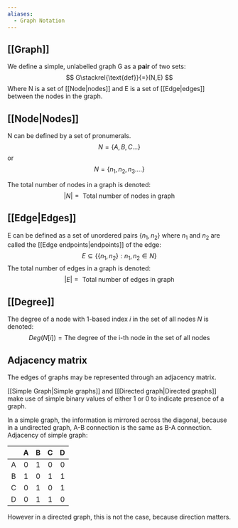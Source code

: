 ```yaml
---
aliases:
  - Graph Notation
---
```

## [[Graph]]
We define a simple, unlabelled graph G as a **pair** of two sets:
$$
G\stackrel{\text{def}}{=}(N,E)
$$
Where N is a set of [[Node|nodes]] and E is a set of [[Edge|edges]] between the nodes in the graph. 
## [[Node|Nodes]]
N can be defined by a set of pronumerals.
$$
N=\{A, B, C ...\}
$$
or
$$
N = \{n_{1}, n_{2}, n_{3} ....\}
$$

The total number of nodes in a graph is denoted:
$$
|N| = \text{ Total number of nodes in graph}
$$
## [[Edge|Edges]]
E can be defined as a set of unordered pairs $\{ {n_{1},n_{2}} \}$ where $n_{1}$ and $n_{2}$ are called the [[Edge endpoints|endpoints]] of the edge:
$$
E \subseteq \{ \{n_{1},n_{2}\} : n_{1}, n_{2} \in N \}
$$
The total number of edges in a graph is denoted:
$$
|E| = \text{ Total number of edges in graph}
$$
## [[Degree]]
The degree of a node with 1-based index $i$ in the set of all nodes $N$ is denoted:
$$
Deg( N[i] ) = \text{The degree of the i-th node in the set of all nodes }
$$


## Adjacency matrix
The edges of graphs may be represented through an adjacency matrix.

[[Simple Graph|Simple graphs]] and [[Directed graph|Directed graphs]] make use of simple binary values of either 1 or 0 to indicate presence of a graph.

In a simple graph, the information is mirrored across the diagonal, because in a undirected graph, A-B connection is the same as B-A connection.
Adjacency of simple graph:

|     |  A  |  B  |  C  |  D  |
| :-: | :-: | :-: | :-: | :-: |
|  A  |  0  |  1  |  0  |  0  |
|  B  |  1  |  0  |  1  |  1  |
|  C  |  0  |  1  |  0  |  1  |
|  D  |  0  |  1  |  1  |  0  |

However in a directed graph, this is not the case, because direction matters.
